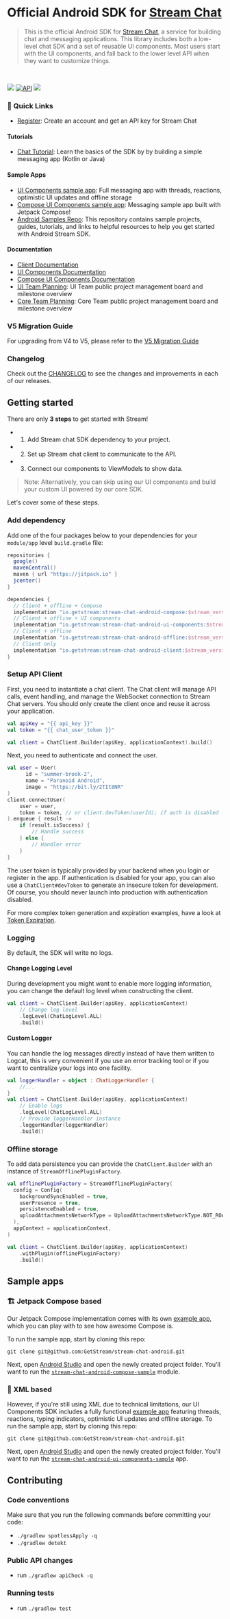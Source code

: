 # Official Android SDK for [Stream Chat](https://getstream.io/chat/sdk/android/)

> This is the official Android SDK for [Stream Chat](https://getstream.io/chat/sdk/android/), a service for building chat and messaging applications. This library includes both a low-level chat SDK and a set of reusable UI components. Most users start with the UI components, and fall back to the lower level API when they want to customize things.

<br />
<p align="left">
  <a href="https://github.com/GetStream/stream-chat-android/actions"><img src="https://github.com/GetStream/stream-chat-android/workflows/Build%20and%20test/badge.svg" /></a>
  <a href="https://android-arsenal.com/api?level=21"><img alt="API" src="https://img.shields.io/badge/API-21%2B-brightgreen.svg?style=flat"/></a>
  <a href="https://github.com/GetStream/stream-chat-android/releases"><img src="https://img.shields.io/github/v/release/GetStream/stream-chat-android" /></a>
</p>

### 🔗 Quick Links

* [Register](https://getstream.io/chat/trial/): Create an account and get an API key for Stream Chat

#### Tutorials
* [Chat Tutorial](https://getstream.io/tutorials/android-chat/#kotlin): Learn the basics of the SDK by by building a simple messaging app (Kotlin or Java)

#### Sample Apps
* [UI Components sample app](https://github.com/GetStream/stream-chat-android/tree/main/stream-chat-android-ui-components-sample): Full messaging app with threads, reactions, optimistic UI updates and offline storage
* [Compose UI Components sample app](https://github.com/GetStream/stream-chat-android/tree/main/stream-chat-android-compose-sample): Messaging sample app built with Jetpack Compose!
* [Android Samples Repo](https://github.com/GetStream/Android-Samples): This repository contains sample projects, guides, tutorials, and links to helpful resources to help you get started with Android Stream SDK.

#### Documentation
* [Client Documentation](https://getstream.io/chat/docs/android/?language=kotlin)
* [UI Components Documentation](https://getstream.io/chat/docs/sdk/android/)
* [Compose UI Components Documentation](https://getstream.io/chat/docs/sdk/android/compose/overview/)
* [UI Team Planning](https://github.com/orgs/GetStream/projects/6): UI Team public project management board and milestone overview
* [Core Team Planning](https://github.com/orgs/GetStream/projects/7): Core Team public project management board and milestone overview

### V5 Migration Guide

For upgrading from V4 to V5, please refer to the [V5 Migration Guide](https://getstream.io/chat/docs/sdk/android/client/guides/chatdomain-migration/)

### Changelog

Check out the [CHANGELOG](https://github.com/GetStream/stream-chat-android/releases) to see the changes and improvements in each of our releases.

## Getting started
There are only **3 steps** to get started with Stream!

* 1. Add Stream chat SDK dependency to your project.
* 2. Set up Stream chat client to communicate to the API.
* 3. Connect our components to ViewModels to show data.

> Note: Alternatively, you can skip using our UI components and build your custom UI powered by our core SDK.

Let's cover some of these steps.

### Add dependency
Add one of the four packages below to your dependencies for your `module/app` level `build.gradle` file:

```groovy
repositories {
  google()
  mavenCentral()
  maven { url "https://jitpack.io" }
  jcenter()
}

dependencies {
  // Client + offline + Compose
  implementation "io.getstream:stream-chat-android-compose:$stream_version"
  // Client + offline + UI components
  implementation "io.getstream:stream-chat-android-ui-components:$stream_version"
  // Client + offline
  implementation "io.getstream:stream-chat-android-offline:$stream_version"
  // Client only
  implementation "io.getstream:stream-chat-android-client:$stream_version"
}

```

### Setup API Client

First, you need to instantiate a chat client. The Chat client will manage API calls, event handling, and manage the WebSocket connection to Stream Chat servers. You should only create the client once and reuse it across your application.

```kotlin
val apiKey = "{{ api_key }}"
val token = "{{ chat_user_token }}"

val client = ChatClient.Builder(apiKey, applicationContext).build()
```

Next, you need to authenticate and connect the user.
```kotlin
val user = User(
      id = "summer-brook-2",
      name = "Paranoid Android",
      image = "https://bit.ly/2TIt8NR"
)
client.connectUser(
    user = user,
    token = token, // or client.devToken(userId); if auth is disabled for your app
).enqueue { result ->
    if (result.isSuccess) {
        // Handle success
    } else {
        // Handler error
    }
}
```

The user token is typically provided by your backend when you login or register in the app. If authentication is disabled for your app, you can also use a `ChatClient#devToken` to generate an insecure token for development. Of course, you should never launch into production with authentication disabled.

For more complex token generation and expiration examples, have a look at [Token Expiration](https://getstream.io/chat/docs/android/tokens_and_authentication/#token-expiration).

### Logging

By default, the SDK will write no logs.

#### Change Logging Level

During development you might want to enable more logging information, you can change the default log level when constructing the client.

```kotlin 
val client = ChatClient.Builder(apiKey, applicationContext)
    // Change log level
    .logLevel(ChatLogLevel.ALL)
    .build()
```

#### Custom Logger

You can handle the log messages directly instead of have them written to Logcat, this is very convenient if you use an error tracking tool or if you want to centralize your logs into one facility.

```kotlin
val loggerHandler = object : ChatLoggerHandler {
    //...
}
val client = ChatClient.Builder(apiKey, applicationContext)
    // Enable logs
    .logLevel(ChatLogLevel.ALL)
    // Provide loggerHandler instance
    .loggerHandler(loggerHandler)
    .build()
```

### Offline storage

To add data persistence you can provide the `ChatClient.Builder` with an instance of `StreamOfflinePluginFactory`.

```kotlin
val offlinePluginFactory = StreamOfflinePluginFactory(
  config = Config(
    backgroundSyncEnabled = true,
    userPresence = true,
    persistenceEnabled = true,
    uploadAttachmentsNetworkType = UploadAttachmentsNetworkType.NOT_ROAMING,
  ),
  appContext = applicationContext,
)

val client = ChatClient.Builder(apiKey, applicationContext)
    .withPlugin(offlinePluginFactory)
    .build()
```

## Sample apps

### 🏗️ Jetpack Compose based

Our Jetpack Compose implementation comes with its own [example app](/stream-chat-android-compose-sample), which you can play with to see how awesome Compose is.

To run the sample app, start by cloning this repo:

```shell
git clone git@github.com:GetStream/stream-chat-android.git
```

Next, open [Android Studio](https://developer.android.com/studio) and open the newly created project folder. You'll want to run the [`stream-chat-android-compose-sample`](/stream-chat-android-compose-sample) module.

### 📲 XML based

However, if you're still using XML due to technical limitations, our UI Components SDK includes a fully functional [example app](/stream-chat-android-ui-components-sample) featuring threads, reactions, typing indicators, optimistic UI updates and offline storage. To run the sample app, start by cloning this repo:

```shell
git clone git@github.com:GetStream/stream-chat-android.git
```

Next, open [Android Studio](https://developer.android.com/studio) and open the newly created project folder. You'll want to run the [`stream-chat-android-ui-components-sample`](/stream-chat-android-ui-components-sample) app.

## Contributing

### Code conventions

Make sure that you run the following commands before committing your code:
- `./gradlew spotlessApply -q`
- `./gradlew detekt`

### Public API changes

- run `./gradlew apiCheck -q`

### Running tests

- run `./gradlew test`
